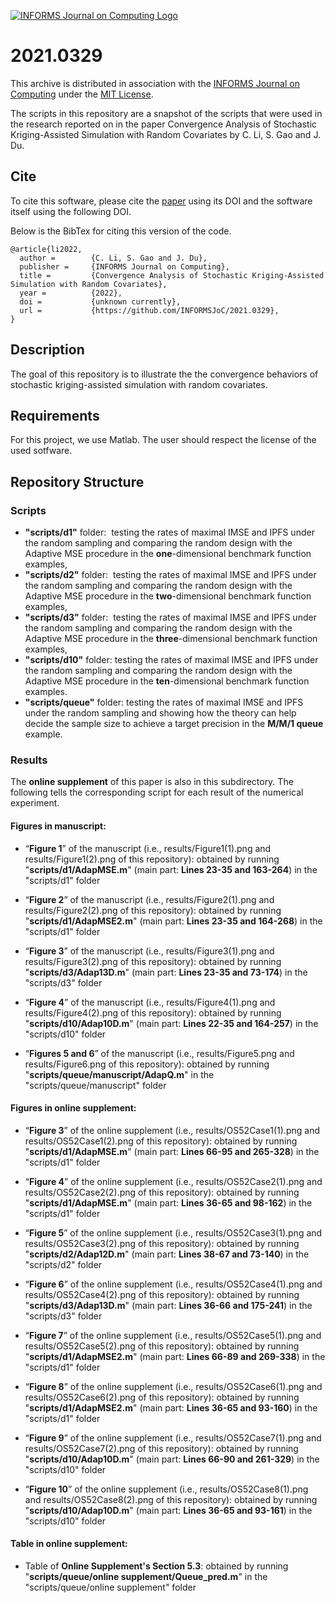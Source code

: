 [![INFORMS Journal on Computing Logo](https://INFORMSJoC.github.io/logos/INFORMS_Journal_on_Computing_Header.jpg)](https://pubsonline.informs.org/journal/ijoc)

# 2021.0329

This archive is distributed in association with the [INFORMS Journal on
Computing](https://pubsonline.informs.org/journal/ijoc) under the [MIT License](LICENSE).

The scripts in this repository are a snapshot of the scripts
that were used in the research reported on in the paper 
Convergence Analysis of Stochastic Kriging-Assisted Simulation with Random Covariates by C. Li, S. Gao and J. Du. 

## Cite

To cite this software, please cite the [paper](https://doi.org/) using its DOI and the software itself using the following DOI.

Below is the BibTex for citing this version of the code.

```
@article{li2022,
  author =        {C. Li, S. Gao and J. Du},
  publisher =     {INFORMS Journal on Computing},
  title =         {Convergence Analysis of Stochastic Kriging-Assisted Simulation with Random Covariates},
  year =          {2022},
  doi =           {unknown currently},
  url =           {https://github.com/INFORMSJoC/2021.0329},
}  
```

## Description

The goal of this repository is to illustrate the the convergence behaviors of stochastic kriging-assisted simulation with random covariates.

## Requirements

For this project, we use Matlab. The user should respect the license of the used sotfware.

## Repository Structure

### Scripts

*   **"scripts/d1"** folder:  testing the rates of maximal IMSE and IPFS under the random sampling and comparing the random design with the Adaptive MSE procedure in the **one**\-dimensional benchmark function examples,
*   **"scripts/d2"** folder:  testing the rates of maximal IMSE and IPFS under the random sampling and comparing the random design with the Adaptive MSE procedure in the **two**\-dimensional benchmark function examples,
*   **"scripts/d3"** folder:  testing the rates of maximal IMSE and IPFS under the random sampling and comparing the random design with the Adaptive MSE procedure in the **three**\-dimensional benchmark function examples,
*   **"scripts/d10"** folder: testing the rates of maximal IMSE and IPFS under the random sampling and comparing the random design with the Adaptive MSE procedure in the **ten**\-dimensional benchmark function examples.
*   **"scripts/queue"** folder: testing the rates of maximal IMSE and IPFS under the random sampling and showing how the theory can help decide the sample size to achieve a target precision in the **M/M/1 queue** example.

### Results

The **online supplement** of this paper is also in this subdirectory. The following tells the corresponding script for each result of the numerical experiment.

#### Figures in manuscript:

*   “**Figure 1**” of the manuscript (i.e., results/Figure1(1).png and results/Figure1(2).png of this repository): obtained by running "**scripts/d1/AdapMSE.m**" (main part: **Lines 23-35 and 163-264**) in the "scripts/d1" folder

*   “**Figure 2**” of the manuscript (i.e., results/Figure2(1).png and results/Figure2(2).png of this repository): obtained by running "**scripts/d1/AdapMSE2.m**" (main part: **Lines 23-35 and 164-268**) in the "scripts/d1" folder

*   “**Figure 3**” of the manuscript (i.e., results/Figure3(1).png and results/Figure3(2).png of this repository): obtained by running "**scripts/d3/Adap13D.m**" (main part: **Lines 23-35 and 73-174**) in the "scripts/d3" folder

*   “**Figure 4**” of the manuscript (i.e., results/Figure4(1).png and results/Figure4(2).png of this repository): obtained by running "**scripts/d10/Adap10D.m**" (main part: **Lines 22-35 and 164-257**) in the "scripts/d10" folder

*   “**Figures 5 and 6**” of the manuscript (i.e., results/Figure5.png and results/Figure6.png of this repository): obtained by running "**scripts/queue/manuscript/AdapQ.m**" in the "scripts/queue/manuscript" folder

#### Figures in online supplement:

*   “**Figure 3**” of the online supplement (i.e., results/OS52Case1(1).png and results/OS52Case1(2).png of this repository): obtained by running "**scripts/d1/AdapMSE.m**" (main part: **Lines 66-95 and 265-328**) in the "scripts/d1" folder

*   “**Figure 4**” of the online supplement (i.e., results/OS52Case2(1).png and results/OS52Case2(2).png of this repository): obtained by running "**scripts/d1/AdapMSE.m**" (main part: **Lines 36-65 and 98-162**) in the "scripts/d1" folder

*   “**Figure 5**” of the online supplement (i.e., results/OS52Case3(1).png and results/OS52Case3(2).png of this repository): obtained by running "**scripts/d2/Adap12D.m**" (main part: **Lines 38-67 and 73-140**) in the "scripts/d2" folder

*   “**Figure 6**” of the online supplement (i.e., results/OS52Case4(1).png and results/OS52Case4(2).png of this repository): obtained by running "**scripts/d3/Adap13D.m**" (main part: **Lines 36-66 and 175-241**) in the "scripts/d3" folder

*   “**Figure 7**” of the online supplement (i.e., results/OS52Case5(1).png and results/OS52Case5(2).png of this repository): obtained by running "**scripts/d1/AdapMSE2.m**" (main part: **Lines 66-89 and 269-338**) in the "scripts/d1" folder

*   “**Figure 8**” of the online supplement (i.e., results/OS52Case6(1).png and results/OS52Case6(2).png of this repository): obtained by running "**scripts/d1/AdapMSE2.m**" (main part: **Lines 36-65 and 93-160**) in the "scripts/d1" folder

*   “**Figure 9**” of the online supplement (i.e., results/OS52Case7(1).png and results/OS52Case7(2).png of this repository): obtained by running "**scripts/d10/Adap10D.m**" (main part: **Lines 66-90 and 261-329**) in the "scripts/d10" folder

*   “**Figure 10**” of the online supplement (i.e., results/OS52Case8(1).png and results/OS52Case8(2).png of this repository): obtained by running "**scripts/d10/Adap10D.m**" (main part: **Lines 36-65 and 93-161**) in the "scripts/d10" folder

#### Table in online supplement:

*   Table of **Online Supplement's Section 5.3**: obtained by running "**scripts/queue/online supplement/Queue_pred.m**" in the "scripts/queue/online supplement" folder



